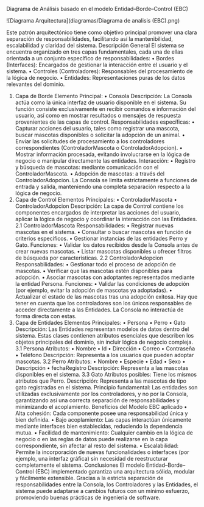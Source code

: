 Diagrama de Análisis basado en el modelo Entidad–Borde–Control (EBC)


![Diagrama Arquitectura](diagramas/Diagrama de analisis (EBC).png)

Este patrón arquitectónico tiene como objetivo principal promover una clara separación de responsabilidades, facilitando así la mantenibilidad, escalabilidad y claridad del sistema.
Descripción General
El sistema se encuentra organizado en tres capas fundamentales, cada una de ellas orientada a un conjunto específico de responsabilidades:
•	Bordes (Interfaces): Encargados de gestionar la interacción entre el usuario y el sistema.
•	Controles (Controladores): Responsables del procesamiento de la lógica de negocio.
•	Entidades: Representaciones puras de los datos relevantes del dominio.
1. Capa de Borde
Elemento Principal:
•	Consola
Descripción:
La Consola actúa como la única interfaz de usuario disponible en el sistema. Su función consiste exclusivamente en recibir comandos e información del usuario, así como en mostrar resultados o mensajes de respuesta provenientes de las capas de control.
Responsabilidades específicas:
•	Capturar acciones del usuario, tales como registrar una mascota, buscar mascotas disponibles o solicitar la adopción de un animal.
•	Enviar las solicitudes de procesamiento a los controladores correspondientes (ControladorMascota o ControladorAdopcion).
•	Mostrar información procesada, evitando involucrarse en la lógica de negocio o manipular directamente las entidades.
Interacción:
•	Registro y búsqueda de mascotas: mediante comunicación con el ControladorMascota.
•	Adopción de mascotas: a través del ControladorAdopcion.
La Consola se limita estrictamente a funciones de entrada y salida, manteniendo una completa separación respecto a la lógica de negocio.
2. Capa de Control
Elementos Principales:
•	ControladorMascota
•	ControladorAdopcion
Descripción:
La capa de Control contiene los componentes encargados de interpretar las acciones del usuario, aplicar la lógica de negocio y coordinar la interacción con las Entidades.
2.1 ControladorMascota
Responsabilidades:
•	Registrar nuevas mascotas en el sistema.
•	Consultar o buscar mascotas en función de criterios específicos.
•	Gestionar instancias de las entidades Perro y Gato.
Funciones:
•	Validar los datos recibidos desde la Consola antes de crear nuevas mascotas.
•	Listar mascotas disponibles u ofrecer filtros de búsqueda por características.
2.2 ControladorAdopcion
Responsabilidades:
•	Gestionar todo el proceso de adopción de mascotas.
•	Verificar que las mascotas estén disponibles para adopción.
•	Asociar mascotas con adoptantes representados mediante la entidad Persona.
Funciones:
•	Validar las condiciones de adopción (por ejemplo, evitar la adopción de mascotas ya adoptadas).
•	Actualizar el estado de las mascotas tras una adopción exitosa.
Hay que tener en cuenta que los controladores son los únicos responsables de acceder directamente a las Entidades. La Consola no interactúa de forma directa con estas.
3. Capa de Entidades
Elementos Principales:
•	Persona
•	Perro
•	Gato
Descripción:
Las Entidades representan modelos de datos dentro del sistema. Estas clases contienen atributos esenciales que describen los objetos principales del dominio, sin incluir lógica de negocio compleja.
3.1 Persona
Atributos:
•	Nombre
•	Id
•	Dirección
•	Correo
•	 Contraseña
•	Teléfono
Descripción:
Representa a los usuarios que pueden adoptar mascotas.
3.2 Perro
Atributos:
•	Nombre
•	Especie
•	Edad
•	Sexo
•	Descripción
•	fechaRegistro
Descripción:
Representa a las mascotas disponibles en el sistema.
3.3 Gato
Atributos posibles:
Tiene los mismos atributos que Perro.
Descripción:
Representa a las mascotas de tipo gato registradas en el sistema.
Principio fundamental:
Las entidades son utilizadas exclusivamente por los controladores, y no por la Consola, garantizando así una correcta separación de responsabilidades y minimizando el acoplamiento.
Beneficios del Modelo EBC aplicado
•	Alta cohesión: Cada componente posee una responsabilidad única y bien definida.
•	Bajo acoplamiento: Las capas interactúan únicamente mediante interfaces bien establecidas, reduciendo la dependencia mutua.
•	Facilidad de mantenimiento: Cualquier cambio en la lógica de negocio o en las reglas de datos puede realizarse en la capa correspondiente, sin afectar al resto del sistema.
•	Escalabilidad: Permite la incorporación de nuevas funcionalidades o interfaces (por ejemplo, una interfaz gráfica) sin necesidad de reestructurar completamente el sistema.
Conclusiones
El modelo Entidad–Borde–Control (EBC) implementado garantiza una arquitectura sólida, modular y fácilmente extensible. Gracias a la estricta separación de responsabilidades entre la Consola, los Controladores y las Entidades, el sistema puede adaptarse a cambios futuros con un mínimo esfuerzo, promoviendo buenas prácticas de ingeniería de software.
